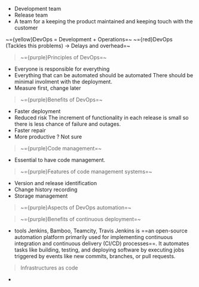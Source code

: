 - Development team 
- Release team
- A team for a keeping the product maintained and keeping touch with the customer

~={yellow}DevOps = Development + Operations=~
~={red}DevOps (Tackles this problems) ->  Delays and overhead=~

>~={purple}Principles of DevOps=~
- Everyone is responsible for everything
- Everything that can be automated should be automated
		There should be minimal involment with the deployment.
- Measure first, change later
>~={purple}Benefits of DevOps=~
- Faster deployment
- Reduced risk
		The increment of functionality in each release is small so there is less chance of failure and outages.
- Faster repair
- More productive
		? Not sure 

>~={purple}Code management=~
- Essential to have code management.

>~={purple}Features of code management systems=~
- Version and release identification
- Change history recording
- Storage management
>~={purple}Aspects of DevOps automation=~

>~={purple}Benefits of continuous deployment=~


- tools
		Jenkins, Bamboo, Teamcity, Travis
Jenkins is ==an open-source automation platform primarily used for implementing continuous integration and continuous delivery (CI/CD) processes==. It automates tasks like building, testing, and deploying software by executing jobs triggered by events like new commits, branches, or pull requests.
>Infrastructures as code
- 